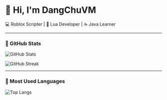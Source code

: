 # 👋 Hi, I'm DangChuVM
💻 Roblox Scripter | 🧠 Lua Developer | ☕ Java Learner  

---

### 🚀 GitHub Stats
![GitHub Stats](https://github-readme-stats.vercel.app/api?username=Dangchuvmnewb&show_icons=true&theme=gotham&include_all_commits=true&count_private=true&hide_border=true)

![GitHub Streak](https://streak-stats.demolab.com?user=Dangchuvmnewb&theme=gotham&hide_border=true)

---

### 🧠 Most Used Languages
![Top Langs](https://github-readme-stats.vercel.app/api/top-langs/?username=Dangchuvmnewb&theme=gotham&layout=compact&hide_border=true&include_all_commits=true&count_private=true)
